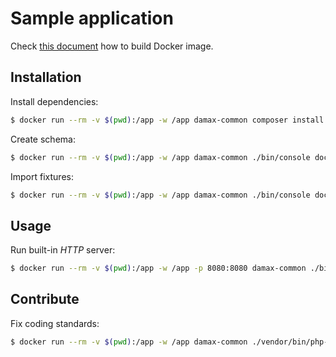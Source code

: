 # Sample application

Check [this document](../doc/development.md) how to build Docker image.

## Installation

Install dependencies:

```bash
$ docker run --rm -v $(pwd):/app -w /app damax-common composer install
```

Create schema:

```bash
$ docker run --rm -v $(pwd):/app -w /app damax-common ./bin/console doctrine:schema:update --force
```

Import fixtures:

```bash
$ docker run --rm -v $(pwd):/app -w /app damax-common ./bin/console doctrine:fixture:load
```

## Usage

Run built-in _HTTP_ server:

```bash
$ docker run --rm -v $(pwd):/app -w /app -p 8080:8080 damax-common ./bin/console server:run *:8080
```

## Contribute

Fix coding standards:

```bash
$ docker run --rm -v $(pwd):/app -w /app damax-common ./vendor/bin/php-cs-fixer fix
```
